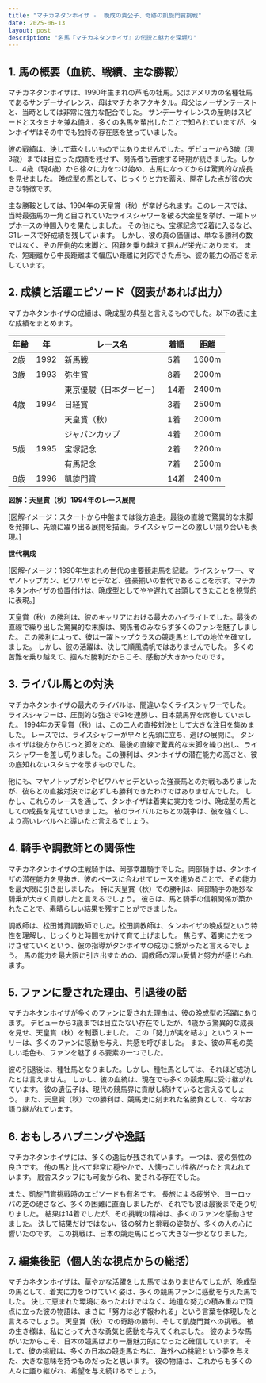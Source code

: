```yaml
---
title: "マチカネタンホイザ -  晩成の貴公子、奇跡の凱旋門賞挑戦"
date: 2025-06-13
layout: post
description: "名馬『マチカネタンホイザ』の伝説と魅力を深堀り"
---
```


## 1. 馬の概要（血統、戦績、主な勝鞍）

マチカネタンホイザは、1990年生まれの芦毛の牡馬。父はアメリカの名種牡馬であるサンデーサイレンス、母はマチカネフクキタル。母父はノーザンテーストと、当時としては非常に強力な配合でした。  サンデーサイレンスの産駒はスピードとスタミナを兼ね備え、多くの名馬を輩出したことで知られていますが、タンホイザはその中でも独特の存在感を放っていました。

彼の戦績は、決して華々しいものではありませんでした。デビューから3歳（現3歳）までは目立った成績を残せず、関係者も苦慮する時期が続きました。しかし、4歳（現4歳）から徐々に力をつけ始め、古馬になってからは驚異的な成長を見せました。  晩成型の馬として、じっくりと力を蓄え、開花した点が彼の大きな特徴です。

主な勝鞍としては、1994年の天皇賞（秋）が挙げられます。このレースでは、当時最強馬の一角と目されていたライスシャワーを破る大金星を挙げ、一躍トップホースの仲間入りを果たしました。  その他にも、宝塚記念で2着に入るなど、G1レースで好成績を残しています。  しかし、彼の真の価値は、単なる勝利の数ではなく、その圧倒的な末脚と、困難を乗り越えて掴んだ栄光にあります。  また、短距離から中長距離まで幅広い距離に対応できた点も、彼の能力の高さを示しています。


## 2. 成績と活躍エピソード（図表があれば出力）

マチカネタンホイザの成績は、晩成型の典型と言えるものでした。以下の表に主な成績をまとめます。

| 年齢 | 年  | レース名                | 着順 | 距離 |
|-----|-----|-------------------------|-----|-----|
| 2歳 | 1992 | 新馬戦                  | 5着 | 1600m |
| 3歳 | 1993 | 弥生賞                  | 8着 | 2000m |
|     |     | 東京優駿（日本ダービー）  | 14着| 2400m |
| 4歳 | 1994 | 日経賞                  | 3着 | 2500m |
|     |     | 天皇賞（秋）            | 1着 | 2000m |
|     |     | ジャパンカップ           | 4着 | 2000m |
| 5歳 | 1995 | 宝塚記念                | 2着 | 2200m |
|     |     | 有馬記念                | 7着 | 2500m |
| 6歳 | 1996 |  凱旋門賞                | 14着| 2400m |


**図解：天皇賞（秋）1994年のレース展開**

[図解イメージ：スタートから中盤までは後方追走。最後の直線で驚異的な末脚を発揮し、先頭に躍り出る展開を描画。ライスシャワーとの激しい競り合いも表現。]

**世代構成**

[図解イメージ：1990年生まれの世代の主要競走馬を記載。ライスシャワー、マヤノトップガン、ビワハヤヒデなど、強豪揃いの世代であることを示す。マチカネタンホイザの位置付けは、晩成型としてやや遅れて台頭してきたことを視覚的に表現。]

天皇賞（秋）の勝利は、彼のキャリアにおける最大のハイライトでした。最後の直線で繰り出した驚異的な末脚は、関係者のみならず多くのファンを魅了しました。  この勝利によって、彼は一躍トップクラスの競走馬としての地位を確立しました。  しかし、彼の活躍は、決して順風満帆ではありませんでした。  多くの苦難を乗り越えて、掴んだ勝利だからこそ、感動が大きかったのです。


## 3. ライバル馬との対決

マチカネタンホイザの最大のライバルは、間違いなくライスシャワーでした。  ライスシャワーは、圧倒的な強さでG1を連勝し、日本競馬界を席巻していました。  1994年の天皇賞（秋）は、この二人の直接対決として大きな注目を集めました。  レースでは、ライスシャワーが早々と先頭に立ち、逃げの展開に。  タンホイザは後方からじっと脚をため、最後の直線で驚異的な末脚を繰り出し、ライスシャワーを差し切りました。この勝利は、タンホイザの潜在能力の高さと、彼の底知れないスタミナを示すものでした。

他にも、マヤノトップガンやビワハヤヒデといった強豪馬との対戦もありましたが、彼らとの直接対決では必ずしも勝利できたわけではありませんでした。  しかし、これらのレースを通して、タンホイザは着実に実力をつけ、晩成型の馬としての成長を見せていきました。  彼のライバルたちとの競争は、彼を強くし、より高いレベルへと導いたと言えるでしょう。


## 4. 騎手や調教師との関係性

マチカネタンホイザの主戦騎手は、岡部幸雄騎手でした。岡部騎手は、タンホイザの潜在能力を見抜き、彼のペースに合わせてレースを進めることで、その能力を最大限に引き出しました。  特に天皇賞（秋）での勝利は、岡部騎手の絶妙な騎乗が大きく貢献したと言えるでしょう。  彼らは、馬と騎手の信頼関係が築かれたことで、素晴らしい結果を残すことができました。

調教師は、松田博資調教師でした。松田調教師は、タンホイザの晩成型という特性を理解し、じっくりと時間をかけて育て上げました。  焦らず、着実に力をつけさせていくという、彼の指導がタンホイザの成功に繋がったと言えるでしょう。  馬の能力を最大限に引き出すための、調教師の深い愛情と努力が感じられます。


## 5. ファンに愛された理由、引退後の話

マチカネタンホイザが多くのファンに愛された理由は、彼の晩成型の活躍にあります。  デビューから3歳までは目立たない存在でしたが、4歳から驚異的な成長を見せ、天皇賞（秋）を制覇しました。  この「努力が実を結ぶ」というストーリーは、多くのファンに感動を与え、共感を呼びました。  また、彼の芦毛の美しい毛色も、ファンを魅了する要素の一つでした。

彼の引退後は、種牡馬となりました。しかし、種牡馬としては、それほど成功したとは言えません。  しかし、彼の血統は、現在でも多くの競走馬に受け継がれています。  彼の遺伝子は、現代の競馬界に貢献し続けていると言えるでしょう。  また、天皇賞（秋）での勝利は、競馬史に刻まれた名勝負として、今なお語り継がれています。


## 6. おもしろハプニングや逸話

マチカネタンホイザには、多くの逸話が残されています。  一つは、彼の気性の良さです。  他の馬と比べて非常に穏やかで、人懐っこい性格だったと言われています。  厩舎スタッフにも可愛がられ、愛される存在でした。

また、凱旋門賞挑戦時のエピソードも有名です。  長旅による疲労や、ヨーロッパの芝の硬さなど、多くの困難に直面しましたが、それでも彼は最後まで走り切りました。  結果は14着でしたが、その挑戦の精神は、多くのファンを感動させました。  決して結果だけではない、彼の努力と挑戦の姿勢が、多くの人の心に響いたのです。  この挑戦は、日本の競走馬にとって大きな一歩となりました。


## 7. 編集後記（個人的な視点からの総括）

マチカネタンホイザは、華やかな活躍をした馬ではありませんでしたが、晩成型の馬として、着実に力をつけていく姿は、多くの競馬ファンに感動を与えた馬でした。  決して恵まれた環境にあったわけではなく、地道な努力の積み重ねで頂点に立った彼の物語は、まさに「努力は必ず報われる」という言葉を体現したと言えるでしょう。  天皇賞（秋）での奇跡の勝利、そして凱旋門賞への挑戦。  彼の生き様は、私にとって大きな勇気と感動を与えてくれました。  彼のような馬がいたからこそ、日本の競馬はより一層魅力的になったと確信しています。  そして、彼の挑戦は、多くの日本の競走馬たちに、海外への挑戦という夢を与えた、大きな意味を持つものだったと思います。  彼の物語は、これからも多くの人々に語り継がれ、希望を与え続けるでしょう。

